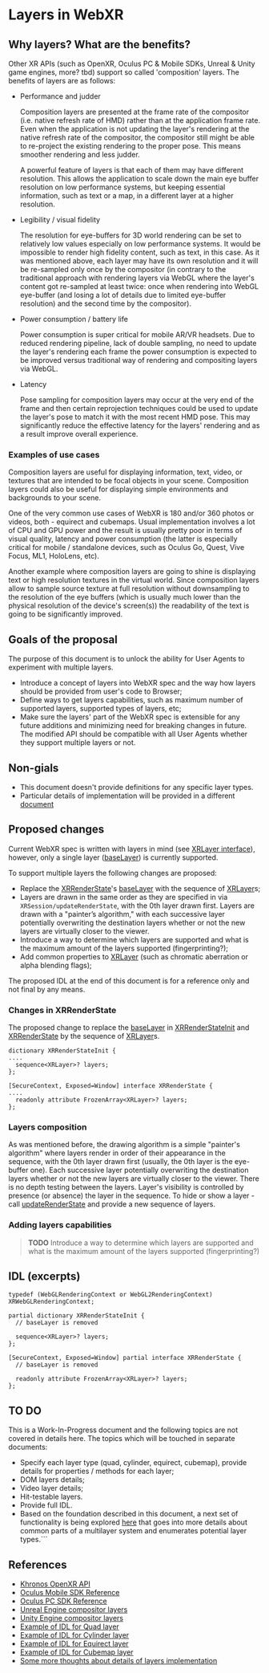# Layers in WebXR

## Why layers? What are the benefits?
Other XR APIs (such as OpenXR, Oculus PC & Mobile SDKs, Unreal & Unity game engines, more? tbd) support so called 'composition' layers. The benefits of layers are as follows:
* Performance and judder
  
  Composition layers are presented at the frame rate of the compositor (i.e. native refresh rate of HMD) rather than at the application frame rate. Even when the application is not updating the layer's rendering at the native refresh rate of the compositor, the compositor still might be able to re-project the existing rendering to the proper pose. This means smoother rendering and less judder.
  
  A powerful feature of layers is that each of them may have different resolution. This allows the application to scale down the main eye buffer resolution on low performance systems, but keeping essential information, such as text or a map, in a different layer at a higher resolution.

* Legibility / visual fidelity 
  
  The resolution for eye-buffers for 3D world rendering can be set to relatively low values especially on low performance systems. It would be impossible to render high fidelity content, such as text, in this case. As it was mentioned above, each layer may have its own resolution and it will be re-sampled only once by the compositor (in contrary to the traditional approach with rendering layers via WebGL where the layer's content got re-sampled at least twice: once when rendering into WebGL eye-buffer (and losing a lot of details due to limited eye-buffer resolution) and the second time by the compositor).

* Power consumption / battery life

  Power consumption is super critical for mobile AR/VR headsets. Due to reduced rendering pipeline, lack of double sampling, no need to update the layer's rendering each frame the power consumption is expected to be improved versus traditional way of rendering and compositing layers via WebGL.

* Latency

  Pose sampling for composition layers may occur at the very end of the frame and then certain reprojection techniques could be used to update the layer's pose to match it with the most recent HMD pose. This may significantly reduce the effective latency for the layers' rendering and as a result improve overall experience.

### Examples of use cases

Composition layers are useful for displaying information, text, video, or textures that are intended to be focal objects in your scene. Composition layers could also be useful for displaying simple environments and backgrounds to your scene.

One of the very common use cases of WebXR is 180 and/or 360 photos or videos, both - equirect and cubemaps. Usual implementation involves a lot of CPU and GPU power and the result is usually pretty poor in terms of visual quality, latency and power consumption (the latter is especially critical for mobile / standalone devices, such as Oculus Go, Quest, Vive Focus, ML1, HoloLens, etc).

Another example where composition layers are going to shine is displaying text or high resolution textures in the virtual world. Since composition layers allow to sample source texture at full resolution without downsampling to the resolution of the eye buffers (which is usually much lower than the physical resolution of the device's screen(s)) the readability of the text is going to be significantly improved.


## Goals of the proposal
The purpose of this document is to unlock the ability for User Agents to experiment with multiple layers. 
* Introduce a concept of layers into WebXR spec and the way how layers should be provided from user's code to Browser;
* Define ways to get layers capabilities, such as maximum number of supported layers, supported types of layers, etc;
* Make sure the layers' part of the WebXR spec is extensible for any future additions and minimizing need for breaking changes in future. The modified API should be compatible with all User Agents whether they support multiple layers or not. 

## Non-gials
* This document doesn't provide definitions for any specific layer types.
* Particular details of implementation will be provided in a different [document](details.md)


## Proposed changes

Current WebXR spec is written with layers in mind (see [XRLayer interface](https://immersive-web.github.io/webxr/#xrlayer-interface)), however, only a single layer ([baseLayer](https://immersive-web.github.io/webxr/#dom-xrrenderstate-baselayer)) is currently supported.

To support multiple layers the following changes are proposed:
* Replace the [XRRenderState](https://immersive-web.github.io/webxr/#xrrenderstate-interface)'s [baseLayer](https://immersive-web.github.io/webxr/#dom-xrrenderstate-baselayer) with the sequence of [XRLayer](https://immersive-web.github.io/webxr/#xrlayer-interface)s;
* Layers are drawn in the same order as they are specified in via `XRSession/updateRenderState`, with the
0th layer drawn first. Layers are drawn with a "painter’s algorithm," with each successive layer potentially overwriting the destination layers whether or not the new layers are virtually closer to the
viewer.
* Introduce a way to determine which layers are supported and what is the maximum amount of the layers supported (fingerprinting?);
* Add common properties to [XRLayer](https://immersive-web.github.io/webxr/#xrlayer-interface) (such as chromatic aberration or alpha blending flags);

The proposed IDL at the end of this document is for a reference only and not final by any means.

### Changes in XRRenderState

The proposed change to replace the [baseLayer](https://immersive-web.github.io/webxr/#dom-xrrenderstate-baselayer) in [XRRenderStateInit](https://immersive-web.github.io/webxr/#xrrenderstate-interface) and [XRRenderState](https://immersive-web.github.io/webxr/#xrrenderstate-interface) by the sequence of [XRLayer](https://immersive-web.github.io/webxr/#xrlayer-interface)s.

```webidl
dictionary XRRenderStateInit {
....
  sequence<XRLayer>? layers;
};

[SecureContext, Exposed=Window] interface XRRenderState {
....
  readonly attribute FrozenArray<XRLayer>? layers;
};
```

### Layers composition 
As was mentioned before, the drawing algorithm is a simple "painter's algorithm" where layers render in order of their appearance in the sequence, with the 0th layer drawn first (usually, the 0th layer is the eye-buffer one). Each successive layer potentially overwriting the destination layers whether or not the new layers are virtually closer to the viewer. There is no depth testing between the layers. 
Layer's visibility is controlled by presence (or absence) the layer in the sequence. To hide or show a layer - call [updateRenderState](https://immersive-web.github.io/webxr/#dom-xrsession-updaterenderstate) and provide a new sequence of layers.

### Adding layers capabilities
> **TODO** Introduce a way to determine which layers are supported and what is the maximum amount of the layers supported (fingerprinting?) 

## IDL (excerpts)

```webidl
typedef (WebGLRenderingContext or WebGL2RenderingContext) XRWebGLRenderingContext;

partial dictionary XRRenderStateInit {
  // baseLayer is removed

  sequence<XRLayer>? layers;
};

[SecureContext, Exposed=Window] partial interface XRRenderState {
  // baseLayer is removed

  readonly attribute FrozenArray<XRLayer>? layers;
};

```

## TO DO
This is a Work-In-Progress document and the following topics are not covered in details here. The topics which will be touched in separate documents:
* Specify each layer type (quad, cylinder, equirect, cubemap), provide details for properties / methods for each layer;
* DOM layers details; 
* Video layer details; 
* Hit-testable layers.
* Provide full IDL.
* Based on the foundation described in this document, a next set of functionality is being explored [here](details.md) that goes into more details about common parts of a multilayer system and enumerates potential layer types.```


## References
* [Khronos OpenXR API](https://www.khronos.org/openxr)
* [Oculus Mobile SDK Reference](https://developer.oculus.com/reference/mobile/1.18/)
* [Oculus PC SDK Reference](https://developer.oculus.com/documentation/pcsdk/latest/concepts/book-dg/)
* [Unreal Engine compositor layers](https://developer.oculus.com/documentation/unreal/latest/concepts/unreal-overlay/)
* [Unity Engine compositor layers](https://developer.oculus.com/documentation/unity/latest/concepts/unity-ovroverlay/)
* [Example of IDL for Quad layer](quad.md)
* [Example of IDL for Cylinder layer](cylinder.md)
* [Example of IDL for Equirect layer](equirect.md)
* [Example of IDL for Cubemap layer](cubemap.md)
* [Some more thoughts about details of layers implementation](details.md)






